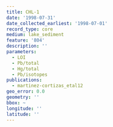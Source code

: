 ```yaml
---
title: CHL-1
date: '1998-07-31'
date_collected_earliest: '1998-07-01'
record_type: core
medium: lake_sediment
feature: '804'
description: ''
parameters:
  - LOI
  - Pb/total
  - Hg/total
  - Pb/isotopes
publications:
  - martinez-cortizas_etal12
geo_error: 0.0
geometry: ''
bbox: ~
longitude: ''
latitude: ''
---
```

